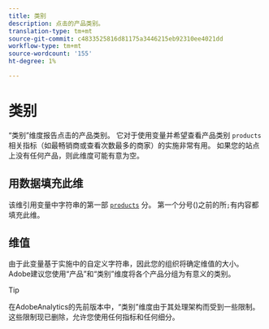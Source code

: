 ```yaml
---
title: 类别
description: 点击的产品类别。
translation-type: tm+mt
source-git-commit: c4833525816d81175a3446215eb92310ee4021dd
workflow-type: tm+mt
source-wordcount: '155'
ht-degree: 1%

---
```



# 类别

“类别”维度报告点击的产品类别。 它对于使用变量并希望查看产品类别 `products` 相关指标（如最畅销商或查看次数最多的商家）的实施非常有用。 如果您的站点上没有任何产品，则此维度可能有意为空。

## 用数据填充此维

该维引用变量中字符串的第一部 [`products`](/help/implement/vars/page-vars/products.md) 分。 第一个分号()之前的所`;`有内容都填充此维。

## 维值

由于此变量基于实施中的自定义字符串，因此您的组织将确定维值的大小。 Adobe建议您使用“产品”和“类别”维度将各个产品分组为有意义的类别。

>[!TIP]
>
>在AdobeAnalytics的先前版本中，“类别”维度由于其处理架构而受到一些限制。 这些限制现已删除，允许您使用任何指标和任何细分。
